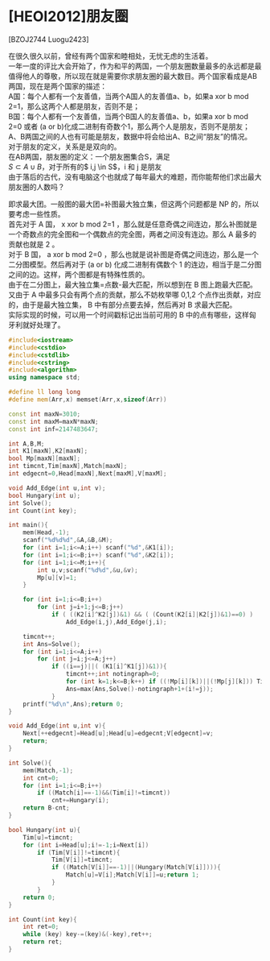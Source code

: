 # [HEOI2012]朋友圈
[BZOJ2744 Luogu2423]

在很久很久以前，曾经有两个国家和睦相处，无忧无虑的生活着。  
一年一度的评比大会开始了，作为和平的两国，一个朋友圈数量最多的永远都是最值得他人的尊敬，所以现在就是需要你求朋友圈的最大数目。两个国家看成是AB两国，现在是两个国家的描述：  
A国：每个人都有一个友善值，当两个A国人的友善值a、b，如果a xor b mod 2=1，那么这两个人都是朋友，否则不是；  
B国：每个人都有一个友善值，当两个B国人的友善值a、b，如果a xor b mod 2=0 或者 (a or b)化成二进制有奇数个1，那么两个人是朋友，否则不是朋友；  
A、B两国之间的人也有可能是朋友，数据中将会给出A、B之间“朋友”的情况。  
对于朋友的定义，关系是是双向的。  
在AB两国，朋友圈的定义：一个朋友圈集合S，满足  
$S \subset A \cup B$，对于所有的$ i,j \in S$，i 和 j 是朋友  
由于落后的古代，没有电脑这个也就成了每年最大的难题，而你能帮他们求出最大朋友圈的人数吗？

即求最大团。一般图的最大团=补图最大独立集，但这两个问题都是 NP 的，所以要考虑一些性质。  
首先对于 A 国， x xor b mod 2=1 ，那么就是任意奇偶之间连边，那么补图就是一个奇数点的完全图和一个偶数点的完全图，两者之间没有连边。那么 A 最多的贡献也就是 2 。  
对于 B 国， a xor b mod 2=0 ，那么也就是说补图是奇偶之间连边，那么是一个二分图模型。然后再对于 (a or b) 化成二进制有偶数个 1 的连边，相当于是二分图之间的边。这样，两个图都是有特殊性质的。  
由于在二分图上，最大独立集=点数-最大匹配，所以想到在 B 图上跑最大匹配。又由于 A 中最多只会有两个点的贡献，那么不妨枚举哪 0,1,2 个点作出贡献，对应的，由于是最大独立集， B 中有部分点要去掉，然后再对 B 求最大匹配。  
实际实现的时候，可以用一个时间戳标记出当前可用的 B 中的点有哪些，这样匈牙利就好处理了。

```cpp
#include<iostream>
#include<cstdio>
#include<cstdlib>
#include<cstring>
#include<algorithm>
using namespace std;

#define ll long long
#define mem(Arr,x) memset(Arr,x,sizeof(Arr))

const int maxN=3010;
const int maxM=maxN*maxN;
const int inf=2147483647;

int A,B,M;
int K1[maxN],K2[maxN];
bool Mp[maxN][maxN];
int timcnt,Tim[maxN],Match[maxN];
int edgecnt=0,Head[maxN],Next[maxM],V[maxM];

void Add_Edge(int u,int v);
bool Hungary(int u);
int Solve();
int Count(int key);

int main(){
	mem(Head,-1);
	scanf("%d%d%d",&A,&B,&M);
	for (int i=1;i<=A;i++) scanf("%d",&K1[i]);
	for (int i=1;i<=B;i++) scanf("%d",&K2[i]);
	for (int i=1;i<=M;i++){
		int u,v;scanf("%d%d",&u,&v);
		Mp[u][v]=1;
	}

	for (int i=1;i<=B;i++)
		for (int j=i+1;j<=B;j++)
			if ( ((K2[i]^K2[j])&1) && ( (Count(K2[i]|K2[j])&1)==0) )
				Add_Edge(i,j),Add_Edge(j,i);

	timcnt++;
	int Ans=Solve();
	for (int i=1;i<=A;i++)
		for (int j=i;j<=A;j++)
			if ((i==j)||( (K1[i]^K1[j])&1)){
				timcnt++;int notingraph=0;
				for (int k=1;k<=B;k++) if ((!Mp[i][k])||(!Mp[j][k])) Tim[k]=timcnt,notingraph++;
				Ans=max(Ans,Solve()-notingraph+1+(i!=j));
			}
	printf("%d\n",Ans);return 0;
}

void Add_Edge(int u,int v){
	Next[++edgecnt]=Head[u];Head[u]=edgecnt;V[edgecnt]=v;
	return;
}

int Solve(){
	mem(Match,-1);
	int cnt=0;
	for (int i=1;i<=B;i++)
		if ((Match[i]==-1)&&(Tim[i]!=timcnt))
			cnt+=Hungary(i);
	return B-cnt;
}

bool Hungary(int u){
	Tim[u]=timcnt;
	for (int i=Head[u];i!=-1;i=Next[i])
		if (Tim[V[i]]!=timcnt){
			Tim[V[i]]=timcnt;
			if ((Match[V[i]]==-1)||(Hungary(Match[V[i]]))){
				Match[u]=V[i];Match[V[i]]=u;return 1;
			}
		}
	return 0;
}

int Count(int key){
	int ret=0;
	while (key) key-=(key)&(-key),ret++;
	return ret;
}
```
